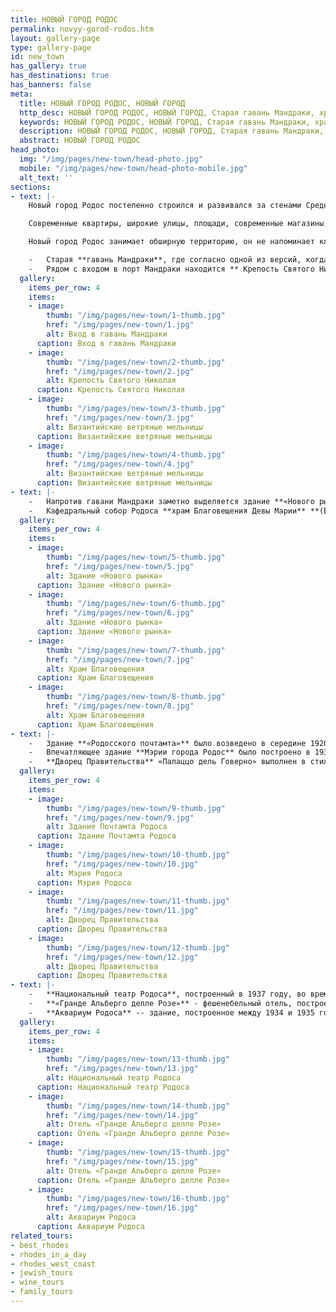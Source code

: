 ```yaml
---
title: НОВЫЙ ГОРОД РОДОС
permalink: novyy-gorod-rodos.htm
layout: gallery-page
type: gallery-page
id: new_town
has_gallery: true
has_destinations: true
has_banners: false
meta:
  title: НОВЫЙ ГОРОД РОДОС, НОВЫЙ ГОРОД
  http_desc: НОВЫЙ ГОРОД РОДОС, НОВЫЙ ГОРОД, Старая гавань Мандраки, храм Благовещения Девы Марии, Евангелисмос, Крепость Святого Николая, Родос, Греция
  keywords: НОВЫЙ ГОРОД РОДОС, НОВЫЙ ГОРОД, Старая гавань Мандраки, храм Благовещения Девы Марии, Евангелисмос, Крепость Святого Николая, Родос, Греция
  description: НОВЫЙ ГОРОД РОДОС, НОВЫЙ ГОРОД, Старая гавань Мандраки, храм Благовещения Девы Марии, Евангелисмос, Крепость Святого Николая, Родос, Греция 
  abstract: НОВЫЙ ГОРОД РОДОС
head_photo:
  img: "/img/pages/new-town/head-photo.jpg"
  mobile: "/img/pages/new-town/head-photo-mobile.jpg"
  alt_text: ''
sections:
- text: |-
    Новый город Родос постепенно строился и развивался за стенами Средневекового города (к северо-западу от Старого города), жизнь кипит здесь даже межсезонье.

    Современные квартиры, широкие улицы, площади, современные магазины, правительственные учреждения, отели, рестораны и среди всего этого большое количество зданий, в которых венецианские и готические архитектурные элементы сочетаются с Нео колониальным и итальянским стилем.  

    Новый город Родос занимает обширную территорию, он не напоминает классический современный город, это один из самых интересных и живописных районов на острове. 

    -   Старая **гавань Мандраки**, где согласно одной из версий, когда-то стояла статуя **Колосса Родосского**  одно из семи чудес Древнего мира.  В том месте сегодня можно видеть статуи оленя и оленихи, своеобразные символы острова, которые величественно стоят у входа в порт.
    -   Рядом с входом в порт Мандраки находится ** Крепость Святого Николая**  , к которому вёдет длинный мол с тремя каменными **византийскими ветряными мельницами**, придающими особый шарм одному из самых красивых видов на город.
  gallery:
    items_per_row: 4
    items:
    - image:
        thumb: "/img/pages/new-town/1-thumb.jpg"
        href: "/img/pages/new-town/1.jpg"
        alt: Вход в гавань Мандраки
      caption: Вход в гавань Мандраки
    - image:
        thumb: "/img/pages/new-town/2-thumb.jpg"
        href: "/img/pages/new-town/2.jpg"
        alt: Крепость Святого Николая
      caption: Крепость Святого Николая
    - image:
        thumb: "/img/pages/new-town/3-thumb.jpg"
        href: "/img/pages/new-town/3.jpg"
        alt: Византийские ветряные мельницы
      caption: Византийские ветряные мельницы
    - image:
        thumb: "/img/pages/new-town/4-thumb.jpg"
        href: "/img/pages/new-town/4.jpg"
        alt: Византийские ветряные мельницы
      caption: Византийские ветряные мельницы
- text: |-
    -   Напротив гавани Мандраки заметно выделяется здание **«Нового рынка»** («Неа Агора»), выполненное в Нео колониальном стиле с большим внутренним двором. На первом этаже рынка находятся несколько кафе и баров, а на открытой площадке расположено множество таверн, магазинов и кафе.
    -   Кафедральный собор Родоса **храм Благовещения Девы Марии** **(Евангелисмос)** с удивительными настенными росписями известного греческого художника Фотиса Кондоглу господствует в порту Мандраки. Он был построен в 1925 году итальянцами, первоначально католический, ныне православный храм. Это точная копия главного храма рыцарей ордена Святого Иоанна, находившегося в Средневековом городе и разрушенного взрывом в 1856 году.
  gallery:
    items_per_row: 4
    items:
    - image:
        thumb: "/img/pages/new-town/5-thumb.jpg"
        href: "/img/pages/new-town/5.jpg"
        alt: Здание «Нового рынка»
      caption: Здание «Нового рынка»
    - image:
        thumb: "/img/pages/new-town/6-thumb.jpg"
        href: "/img/pages/new-town/6.jpg"
        alt: Здание «Нового рынка»
      caption: Здание «Нового рынка»
    - image:
        thumb: "/img/pages/new-town/7-thumb.jpg"
        href: "/img/pages/new-town/7.jpg"
        alt: Храм Благовещения
      caption: Храм Благовещения
    - image:
        thumb: "/img/pages/new-town/8-thumb.jpg"
        href: "/img/pages/new-town/8.jpg"
        alt: Храм Благовещения
      caption: Храм Благовещения
- text: |-
    -   Здание **«Родосского почтамта»** было возведено в середине 1920-х годов, в первые годы итальянского господства. Итальянские почтовые службы -- «Палаццо делле Посте» построено с использованием элементов стилей Ренессанс и Эклектика по проекту итальянского архитектора Флорестано ди Фаусто.
    -   Впечатляющее здание **Мэрии города Родос** было построено в 1937 году под руководством итальянского архитектора Армандо Бернабити.
    -   **Дворец Правительства** «Палаццо дель Говерно» выполнен в стиле Ренессанс, с использованием элементов венецианского и готического стилей, и деталей Дворца Дожей в Венеции. Сегодня здесь находится префектура Додеканеса.
  gallery:
    items_per_row: 4
    items:
    - image:
        thumb: "/img/pages/new-town/9-thumb.jpg"
        href: "/img/pages/new-town/9.jpg"
        alt: Здание Почтамта Родоса
      caption: Здание Почтамта Родоса
    - image:
        thumb: "/img/pages/new-town/10-thumb.jpg"
        href: "/img/pages/new-town/10.jpg"
        alt: Мэрия Родоса
      caption: Мэрия Родоса
    - image:
        thumb: "/img/pages/new-town/11-thumb.jpg"
        href: "/img/pages/new-town/11.jpg"
        alt: Дворец Правительства
      caption: Дворец Правительства
    - image:
        thumb: "/img/pages/new-town/12-thumb.jpg"
        href: "/img/pages/new-town/12.jpg"
        alt: Дворец Правительства
      caption: Дворец Правительства
- text: |-
    -   **Национальный театр Родоса**, построенный в 1937 году, во времена итальянского господства на острове, первоначально назывался «Театр Пуччини» в честь великого итальянского композитора.
    -   **«Гранде Альберго делле Розе»** - фешенебельный отель, построенный в 1927 году, был главной достопримечательностью международной элиты того времени. Аристотель Онассис, Уинстон Черчилль и Моше Даян -- лишь некоторые из великих имён, которые украсили своим присутствием залы отеля. Сегодня здесь находится **«Казино Родоса».**
    -   **Аквариум Родоса** -- здание, построенное между 1934 и 1935 годами в стиле ар-деко  итальянского архитектора Армандо Бернабити, является исследовательским центром, аквариумом и музеем. Сегодня это Гидробиологическая станция Родоса.
  gallery:
    items_per_row: 4
    items:
    - image:
        thumb: "/img/pages/new-town/13-thumb.jpg"
        href: "/img/pages/new-town/13.jpg"
        alt: Национальный театр Родоса
      caption: Национальный театр Родоса
    - image:
        thumb: "/img/pages/new-town/14-thumb.jpg"
        href: "/img/pages/new-town/14.jpg"
        alt: Отель «Гранде Альберго делле Розе»
      caption: Отель «Гранде Альберго делле Розе»
    - image:
        thumb: "/img/pages/new-town/15-thumb.jpg"
        href: "/img/pages/new-town/15.jpg"
        alt: Отель «Гранде Альберго делле Розе»
      caption: Отель «Гранде Альберго делле Розе»
    - image:
        thumb: "/img/pages/new-town/16-thumb.jpg"
        href: "/img/pages/new-town/16.jpg"
        alt: Аквариум Родоса
      caption: Аквариум Родоса
related_tours:
- best_rhodes
- rhodes_in_a_day
- rhodes_west_coast
- jewish_tours
- wine_tours
- family_tours
---
```


